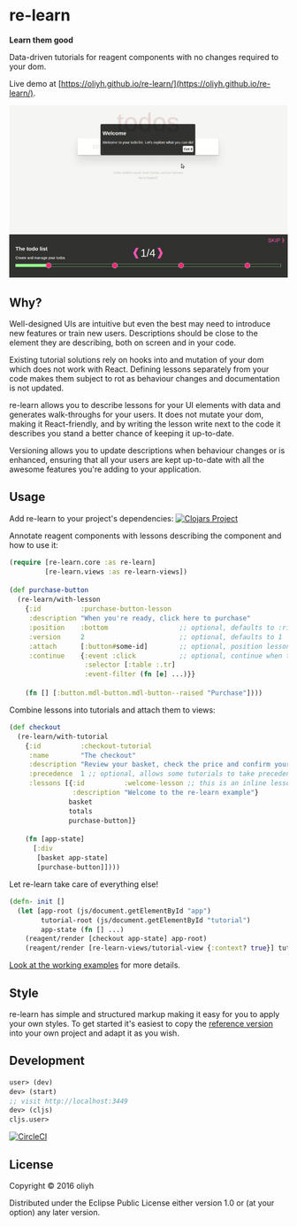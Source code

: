 # re-learn

**Learn them good**

Data-driven tutorials for reagent components with no changes required to your dom.

Live demo at [https://oliyh.github.io/re-learn/](https://oliyh.github.io/re-learn/).

![](documentation/re-learn.gif?raw=true)

## Why?

Well-designed UIs are intuitive but even the best may need to introduce new features or train new users.
Descriptions should be close to the element they are describing, both on screen and in your code.

Existing tutorial solutions rely on hooks into and mutation of your dom which does not work with React. Defining lessons separately from your code makes them subject to rot as behaviour changes and documentation is not updated.

re-learn allows you to describe lessons for your UI elements with data and generates walk-throughs for your users. It does not mutate your dom, making it React-friendly, and by writing the lesson write next to the code it describes you stand a better chance of keeping it up-to-date.

Versioning allows you to update descriptions when behaviour changes or is enhanced, ensuring that all your users are kept up-to-date with all the awesome features you're adding to your application.

## Usage

Add re-learn to your project's dependencies:
[![Clojars Project](https://img.shields.io/clojars/v/re-learn.svg)](https://clojars.org/re-learn)

Annotate reagent components with lessons describing the component and how to use it:

```clojure
(require [re-learn.core :as re-learn]
         [re-learn.views :as re-learn-views])

(def purchase-button
  (re-learn/with-lesson
    {:id          :purchase-button-lesson
     :description "When you're ready, click here to purchase"
     :position    :bottom                  ;; optional, defaults to :right. values are :left, :right, :bottom, :top, :unattached, :bottom-left etc
     :version     2                        ;; optional, defaults to 1
     :attach      [:button#some-id]        ;; optional, position lesson relative to a dommy selector, see https://github.com/plumatic/dommy for use
     :continue    {:event :click           ;; optional, continue when this event occurs
                   :selector [:table :.tr]
                   :event-filter (fn [e] ...)}}

    (fn [] [:button.mdl-button.mdl-button--raised "Purchase"])))
```

Combine lessons into tutorials and attach them to views:

```clojure
(def checkout
  (re-learn/with-tutorial
    {:id          :checkout-tutorial
     :name        "The checkout"
     :description "Review your basket, check the price and confirm your purchase"
     :precedence  1 ;; optional, allows some tutorials to take precedence over others
     :lessons [{:id          :welcome-lesson ;; this is an inline lesson, not attached to anything
                :description "Welcome to the re-learn example"}
               basket
               totals
               purchase-button]}

    (fn [app-state]
      [:div
       [basket app-state]
       [purchase-button]])))
```

Let re-learn take care of everything else!

```clojure
(defn- init []
  (let [app-root (js/document.getElementById "app")
        tutorial-root (js/document.getElementById "tutorial")
        app-state (fn [] ...)
    (reagent/render [checkout app-state] app-root)
    (reagent/render [re-learn-views/tutorial-view {:context? true}] tutorial-root)))
```

[Look at the working examples](example) for more details.

## Style

re-learn has simple and structured markup making it easy for you to apply your own styles.
To get started it's easiest to copy the [reference version](dev-resources/public/css/re-learn.css) into your own project and adapt it as you wish.

## Development

```clojure
user> (dev)
dev> (start)
;; visit http://localhost:3449
dev> (cljs)
cljs.user>
```

[![CircleCI](https://circleci.com/gh/oliyh/re-learn.svg?style=svg)](https://circleci.com/gh/oliyh/re-learn)

## License

Copyright © 2016 oliyh

Distributed under the Eclipse Public License either version 1.0 or (at
your option) any later version.
